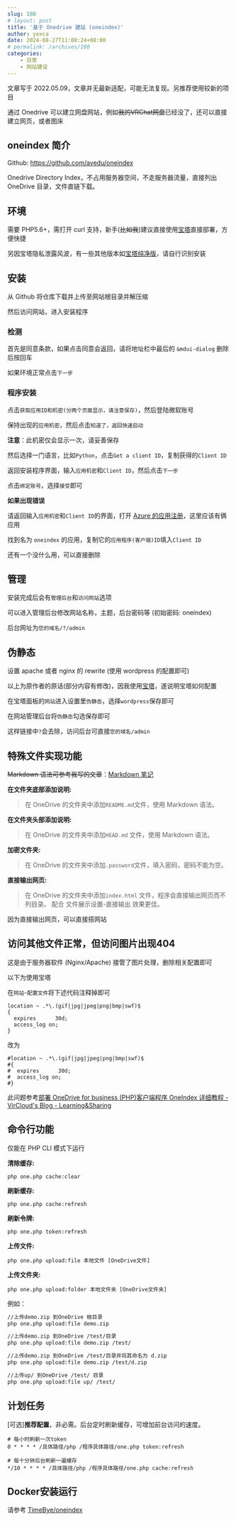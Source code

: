 ```yaml
---
slug: 180
# layout: post
title: '基于 Onedrive 建站 (oneindex)'
author: yexca
date: 2024-08-27T11:00:24+08:00
# permalink: /archives/180
categories:
    - 日常
    - 网站建设
---  
```


文章写于 2022.05.09，文章并无最新适配，可能无法复现。另推荐使用较新的项目

通过 Onedrive 可以建立网盘网站，例如~~我的VRChat网盘~~已经没了，还可以直接建立网页，或者图床

## oneindex 简介

Github: <https://github.com/avedu/oneindex>

Onedrive Directory Index，不占用服务器空间，不走服务器流量，直接列出 OneDrive 目录，文件直链下载。

## 环境

需要 PHP5.6+，需打开 curl 支持，新手(~~比如我~~)建议直接使用[宝塔](https://bt.cn)直接部署，方便快捷

另因宝塔隐私泄露风波，有一些其他版本如[宝塔纯净版](https://support.hostcli.com/)，请自行识别安装

## 安装

从 Github 将仓库下载并上传至网站根目录并解压缩

然后访问网站，进入安装程序

### 检测

首先是同意条款，如果点击同意会返回，请将地址栏中最后的 `&mdui-dialog` 删除后按回车

如果环境正常点击`下一步`

### 程序安装

点击`获取应用ID和机密(分两个页面显示，请注意保存)`，然后登陆微软账号

保持出现的`应用机密`，然后点击`知道了，返回快速启动`

**注意**：此机密仅会显示一次，请妥善保存

然后选择一门语言，比如`Python`，点击`Get a client ID`，复制获得的`Client ID`

返回安装程序界面，输入`应用机密`和`Client ID`，然后点击`下一步`

点击`绑定账号`，选择`接受`即可

**如果出现错误**

请返回输入`应用机密`和`Client ID`的界面，打开 [Azure 的应用注册](https://portal.azure.com/#blade/Microsoft_AAD_IAM/ActiveDirectoryMenuBlade/RegisteredApps)，这里应该有俩应用

找到名为 `oneindex` 的应用，复制它的`应用程序(客户端)ID`填入`Client ID`

还有一个没什么用，可以直接删除

## 管理

安装完成后会有`管理后台`和`访问网站`选项

可以进入管理后台修改网站名称，主题，后台密码等 (初始密码: oneindex)

后台网址为`您的域名/?/admin`

## 伪静态

设置 apache 或者 nginx 的 rewrite (使用 wordpress 的配置即可)

以上为原作者的原话(部分内容有修改)，因我使用[宝塔](https://bt.cn)，遂说明宝塔如何配置

在宝塔面板的`网站`进入设置里`伪静态`，选择`wordpress`保存即可

在网站管理后台将`伪静态`勾选保存即可

这样链接中`?`会去除，访问后台可直接`您的域名/admin`

## 特殊文件实现功能

~~Markdown 语法可参考我写的文章~~：[Markdown 笔记](https://blog.yexca.net/archives/43)

**在文件夹底部添加说明:** 

> 在 OneDrive 的文件夹中添加`README.md`文件，使用 Markdown 语法。

**在文件夹头部添加说明:** 

> 在 OneDrive 的文件夹中添加`HEAD.md` 文件，使用 Markdown 语法。

**加密文件夹:** 

> 在 OneDrive 的文件夹中添加`.password`文件，填入密码，密码不能为空。  

**直接输出网页:**

> 在 OneDrive 的文件夹中添加`index.html` 文件，程序会直接输出网页而不列目录。
> 配合 文件展示设置-直接输出 效果更佳。

因为直接输出网页，可以直接搭网站

## 访问其他文件正常，但访问图片出现404

这是由于服务器软件 (Nginx/Apache) 接管了图片处理，删除相关配置即可

以下为使用宝塔

在`网站`-`配置文件`将下述代码注释掉即可

```nginx
location ~ .*\.(gif|jpg|jpeg|png|bmp|swf)$
{
  expires      30d;
  access_log on; 
}
```

改为

```nginx
#location ~ .*\.(gif|jpg|jpeg|png|bmp|swf)$
#{
#  expires      30d;
#  access_log on; 
#}
```

此问题参考[部署 OneDrive for business (PHP)客户端程序 OneIndex 详细教程 - VirCloud's Blog - Learning&Sharing](https://vircloud.net/media/oneindex.html#selection-997.0-997.84)

## 命令行功能

仅能在 PHP CLI 模式下运行

**清除缓存:** 

```
php one.php cache:clear
```

**刷新缓存:** 

```
php one.php cache:refresh
```

**刷新令牌:** 

```
php one.php token:refresh
```

**上传文件:** 

```
php one.php upload:file 本地文件 [OneDrive文件]
```

**上传文件夹:**

```
php one.php upload:folder 本地文件夹 [OneDrive文件夹]
```

例如：

```bash
//上传demo.zip 到OneDrive 根目录  
php one.php upload:file demo.zip  

//上传demo.zip 到OneDrive /test/目录  
php one.php upload:file demo.zip /test/  

//上传demo.zip 到OneDrive /test/目录并将其命名为 d.zip  
php one.php upload:file demo.zip /test/d.zip  

//上传up/ 到OneDrive /test/ 目录  
php one.php upload:file up/ /test/
```

## 计划任务

[可选]**推荐配置**，非必需。后台定时刷新缓存，可增加前台访问的速度。

```
# 每小时刷新一次token
0 * * * * /具体路径/php /程序具体路径/one.php token:refresh

# 每十分钟后台刷新一遍缓存
*/10 * * * * /具体路径/php /程序具体路径/one.php cache:refresh
```

## Docker安装运行

请参考 [TimeBye/oneindex](https://github.com/TimeBye/oneindex)